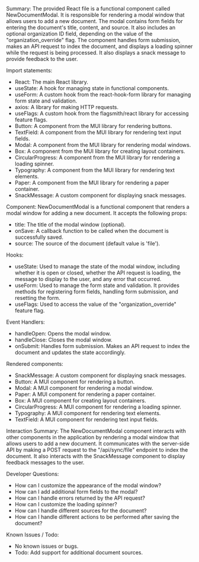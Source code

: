 Summary:
The provided React file is a functional component called NewDocumentModal. It is responsible for rendering a modal window that allows users to add a new document. The modal contains form fields for entering the document's title, content, and source. It also includes an optional organization ID field, depending on the value of the "organization_override" flag. The component handles form submission, makes an API request to index the document, and displays a loading spinner while the request is being processed. It also displays a snack message to provide feedback to the user.

Import statements:
- React: The main React library.
- useState: A hook for managing state in functional components.
- useForm: A custom hook from the react-hook-form library for managing form state and validation.
- axios: A library for making HTTP requests.
- useFlags: A custom hook from the flagsmith/react library for accessing feature flags.
- Button: A component from the MUI library for rendering buttons.
- TextField: A component from the MUI library for rendering text input fields.
- Modal: A component from the MUI library for rendering modal windows.
- Box: A component from the MUI library for creating layout containers.
- CircularProgress: A component from the MUI library for rendering a loading spinner.
- Typography: A component from the MUI library for rendering text elements.
- Paper: A component from the MUI library for rendering a paper container.
- SnackMessage: A custom component for displaying snack messages.

Component:
NewDocumentModal is a functional component that renders a modal window for adding a new document. It accepts the following props:
- title: The title of the modal window (optional).
- onSave: A callback function to be called when the document is successfully saved.
- source: The source of the document (default value is 'file').

Hooks:
- useState: Used to manage the state of the modal window, including whether it is open or closed, whether the API request is loading, the message to display to the user, and any error that occurred.
- useForm: Used to manage the form state and validation. It provides methods for registering form fields, handling form submission, and resetting the form.
- useFlags: Used to access the value of the "organization_override" feature flag.

Event Handlers:
- handleOpen: Opens the modal window.
- handleClose: Closes the modal window.
- onSubmit: Handles form submission. Makes an API request to index the document and updates the state accordingly.

Rendered components:
- SnackMessage: A custom component for displaying snack messages.
- Button: A MUI component for rendering a button.
- Modal: A MUI component for rendering a modal window.
- Paper: A MUI component for rendering a paper container.
- Box: A MUI component for creating layout containers.
- CircularProgress: A MUI component for rendering a loading spinner.
- Typography: A MUI component for rendering text elements.
- TextField: A MUI component for rendering text input fields.

Interaction Summary:
The NewDocumentModal component interacts with other components in the application by rendering a modal window that allows users to add a new document. It communicates with the server-side API by making a POST request to the "/api/sync/file" endpoint to index the document. It also interacts with the SnackMessage component to display feedback messages to the user.

Developer Questions:
- How can I customize the appearance of the modal window?
- How can I add additional form fields to the modal?
- How can I handle errors returned by the API request?
- How can I customize the loading spinner?
- How can I handle different sources for the document?
- How can I handle different actions to be performed after saving the document?

Known Issues / Todo:
- No known issues or bugs.
- Todo: Add support for additional document sources.